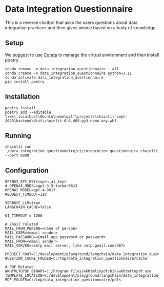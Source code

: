 # Data Integration Questionnaire

This is a reverse chatbot that asks the users questions about data integration practices and then gives advice based on a body of knowledge.

## Setup

We suggest to use [Conda](https://docs.conda.io/en/latest/) to manage the virtual environment and then install poetry.

```
conda remove -n data_integration_questionnaire --all
conda create -n data_integration_questionnaire python=3.11
conda activate data_integration_questionnaire
pip install poetry
```

## Installation

```
poetry install
poetry add --editable \\wsl.localhost\Ubuntu\home\gilf\projects\chainlit-sept-2023\backend\dist\chainlit-0.6.409-py3-none-any.whl
```

## Running

```
chainlit run ./data_integration_questionnaire/ui/integration_questionnaire_chainlit.py --port 8080
```

## Configuration

```
OPENAI_API_KEY=<open_ai_key>
# OPENAI_MODEL=gpt-3.5-turbo-0613
OPENAI_MODEL=gpt-4-0613
REQUEST_TIMEOUT=120

VERBOSE_LLM=true
LANGCHAIN_CACHE=false

UI_TIMEOUT = 1200

# Email related
MAIL_FROM_PERSON=<name of person>
MAIL_USER=<email sender>
MAIL_PASSWORD=<Gmail app password or password>
MAIL_FROM=<email sender>
MAIL_SERVER=<smtp mail server, like smtp.gmail.com:587>

PROJECT_ROOT=C:/development/playground/langchain/data_integration_questionnaire
QUESTION_CACHE_FOLDER=c:/tmp/data_integration_questionnaire/cache

# PDF Related
WKHTMLTOPDF_BINARY=C:/Program Files/wkhtmltopdf/bin/wkhtmltopdf.exe
TEMPLATE_LOCATION=C:/development/playground/langchain/data_integration_questionnaire/templates
PDF_FOLDER=C:/tmp/data_integration_questionnaire/pdfs

```